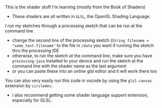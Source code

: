 This is the shader stuff I'm learning (mostly from the Book of Shaders)
- These shaders are all written in `GLSL`, the OpenGL Shading Language.

I run my sketches through a processing sketch that can be run at the command line
  - change the second line of the processing sketch (`String filename = "some_text.filename"` to the file in `/data` you want if running the sketch thru the processing IDE
  - otherwise, to run the sketch at the command line, make sure you have `processing-java` installed to your device
    and run the sketch at the command line with the shader name as the last argument
  - or you can paste these into an online glsl editor and it will work there too
  
  You can also very easily run this code in vscode by using the `glsl-canvas` extension by `circledev`.
  - I also recommend getting some shader language support extension, especially for GLSL.
